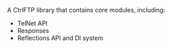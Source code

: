 A CtrlFTP library that contains core modules, including:

* TelNet API
* Responses
* Reflections API and DI system